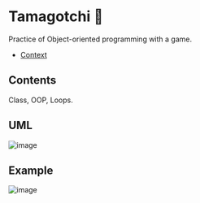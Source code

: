 # Tamagotchi :dog:
Practice of Object-oriented programming with a game.
- [Context](https://bandai.com.mx/blog/que-es-tamagotchi/)

## Contents
Class, OOP, Loops.

## UML

![image](https://user-images.githubusercontent.com/70002378/126414509-07fa8623-fde2-453c-9022-5acbeec74b8b.png)


## Example

![image](https://user-images.githubusercontent.com/70002378/126414453-49e61f37-8d40-45a4-8698-1c47ed027e41.png)

